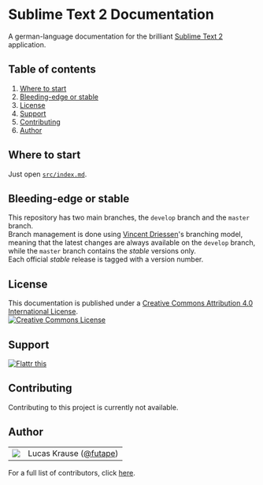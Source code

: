 Sublime Text 2 Documentation
=========================

A german-language documentation for the brilliant [Sublime Text 2](http://www.sublimetext.com/2) application.





Table of contents
----------------

1.  [Where to start](#where-to-start)
2.  [Bleeding-edge or stable](#bleeding-edge-or-stable)
3.  [License](#license)
4.  [Support](#support)
5.  [Contributing](#contributing)
6.  [Author](#author)





Where to start
-------------

Just open [`src/index.md`](src/index.md).





Bleeding-edge or stable
---------------------

This repository has two main branches, the `develop` branch and the `master` branch.  
Branch management is done using [Vincent Driessen](http://nvie.com/posts/a-successful-git-branching-model/)'s branching model, meaning that the latest changes are always available on the `develop` branch, while the `master` branch contains the *stable* versions only.  
Each official *stable* release is tagged with a version number.





License
-------

This documentation is published under a [Creative Commons Attribution 4.0 International License](http://creativecommons.org/licenses/by/4.0/).  
<a href="http://creativecommons.org/licenses/by/4.0/"><img alt="Creative Commons License" border="0" src="https://i.creativecommons.org/l/by/4.0/80x15.png" /></a>





Support
-------

<a href="https://flattr.com/submit/auto?user_id=lucaskrause&amp;url=http%3A%2F%2Fsublime-text-2-doc.futape.de" target="_blank"><img src="http://button.flattr.com/flattr-badge-large.png" alt="Flattr this" title="Flattr this" border="0"></a>





Contributing
-----------

Contributing to this project is currently not available.





Author
------

<table><tbody><tr><td>
    <img src="http://www.gravatar.com/avatar/118bcae2fda8b302155ad47a2bfda556.png?s=100&amp;d=monsterid" />
</td><td>
    Lucas Krause (<a href="https://twitter.com/futape">@futape</a>)
</td></tr></tbody></table>

For a full list of contributors, click [here](https://github.com/futape/sublime-text-2-doc/graphs/contributors).
